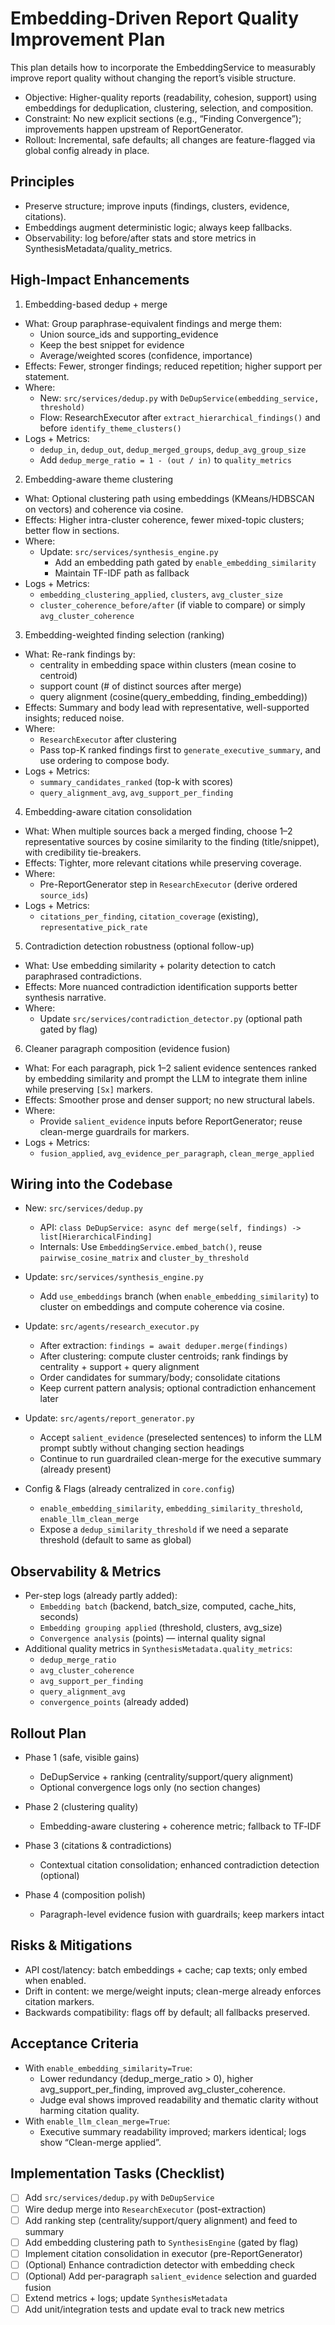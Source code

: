 # Embedding-Driven Report Quality Improvement Plan

This plan details how to incorporate the EmbeddingService to measurably improve report quality without changing the report’s visible structure.

- Objective: Higher-quality reports (readability, cohesion, support) using embeddings for deduplication, clustering, selection, and composition.
- Constraint: No new explicit sections (e.g., “Finding Convergence”); improvements happen upstream of ReportGenerator.
- Rollout: Incremental, safe defaults; all changes are feature-flagged via global config already in place.

## Principles

- Preserve structure; improve inputs (findings, clusters, evidence, citations).
- Embeddings augment deterministic logic; always keep fallbacks.
- Observability: log before/after stats and store metrics in SynthesisMetadata/quality_metrics.

## High-Impact Enhancements

1) Embedding-based dedup + merge
- What: Group paraphrase-equivalent findings and merge them:
  - Union source_ids and supporting_evidence
  - Keep the best snippet for evidence
  - Average/weighted scores (confidence, importance)
- Effects: Fewer, stronger findings; reduced repetition; higher support per statement.
- Where:
  - New: `src/services/dedup.py` with `DeDupService(embedding_service, threshold)`
  - Flow: ResearchExecutor after `extract_hierarchical_findings()` and before `identify_theme_clusters()`
- Logs + Metrics:
  - `dedup_in`, `dedup_out`, `dedup_merged_groups`, `dedup_avg_group_size`
  - Add `dedup_merge_ratio = 1 - (out / in)` to `quality_metrics`

2) Embedding-aware theme clustering
- What: Optional clustering path using embeddings (KMeans/HDBSCAN on vectors) and coherence via cosine.
- Effects: Higher intra-cluster coherence, fewer mixed-topic clusters; better flow in sections.
- Where:
  - Update: `src/services/synthesis_engine.py`
    - Add an embedding path gated by `enable_embedding_similarity`
    - Maintain TF-IDF path as fallback
- Logs + Metrics:
  - `embedding_clustering_applied`, `clusters`, `avg_cluster_size`
  - `cluster_coherence_before/after` (if viable to compare) or simply `avg_cluster_coherence`

3) Embedding-weighted finding selection (ranking)
- What: Re-rank findings by:
  - centrality in embedding space within clusters (mean cosine to centroid)
  - support count (# of distinct sources after merge)
  - query alignment (cosine(query_embedding, finding_embedding))
- Effects: Summary and body lead with representative, well-supported insights; reduced noise.
- Where:
  - `ResearchExecutor` after clustering
  - Pass top-K ranked findings first to `generate_executive_summary`, and use ordering to compose body.
- Logs + Metrics:
  - `summary_candidates_ranked` (top-k with scores)
  - `query_alignment_avg`, `avg_support_per_finding`

4) Embedding-aware citation consolidation
- What: When multiple sources back a merged finding, choose 1–2 representative sources by cosine similarity to the finding (title/snippet), with credibility tie-breakers.
- Effects: Tighter, more relevant citations while preserving coverage.
- Where:
  - Pre-ReportGenerator step in `ResearchExecutor` (derive ordered `source_ids`)
- Logs + Metrics:
  - `citations_per_finding`, `citation_coverage` (existing), `representative_pick_rate`

5) Contradiction detection robustness (optional follow-up)
- What: Use embedding similarity + polarity detection to catch paraphrased contradictions.
- Effects: More nuanced contradiction identification supports better synthesis narrative.
- Where:
  - Update `src/services/contradiction_detector.py` (optional path gated by flag)

6) Cleaner paragraph composition (evidence fusion)
- What: For each paragraph, pick 1–2 salient evidence sentences ranked by embedding similarity and prompt the LLM to integrate them inline while preserving `[Sx]` markers.
- Effects: Smoother prose and denser support; no new structural labels.
- Where:
  - Provide `salient_evidence` inputs before ReportGenerator; reuse clean-merge guardrails for markers.
- Logs + Metrics:
  - `fusion_applied`, `avg_evidence_per_paragraph`, `clean_merge_applied`

## Wiring into the Codebase

- New: `src/services/dedup.py`
  - API: `class DeDupService: async def merge(self, findings) -> list[HierarchicalFinding]`
  - Internals: Use `EmbeddingService.embed_batch()`, reuse `pairwise_cosine_matrix` and `cluster_by_threshold`

- Update: `src/services/synthesis_engine.py`
  - Add `use_embeddings` branch (when `enable_embedding_similarity`) to cluster on embeddings and compute coherence via cosine.

- Update: `src/agents/research_executor.py`
  - After extraction: `findings = await deduper.merge(findings)`
  - After clustering: compute cluster centroids; rank findings by centrality + support + query alignment
  - Order candidates for summary/body; consolidate citations
  - Keep current pattern analysis; optional contradiction enhancement later

- Update: `src/agents/report_generator.py`
  - Accept `salient_evidence` (preselected sentences) to inform the LLM prompt subtly without changing section headings
  - Continue to run guardrailed clean-merge for the executive summary (already present)

- Config & Flags (already centralized in `core.config`)
  - `enable_embedding_similarity`, `embedding_similarity_threshold`, `enable_llm_clean_merge`
  - Expose a `dedup_similarity_threshold` if we need a separate threshold (default to same as global)

## Observability & Metrics

- Per-step logs (already partly added):
  - `Embedding batch` (backend, batch_size, computed, cache_hits, seconds)
  - `Embedding grouping applied` (threshold, clusters, avg_size)
  - `Convergence analysis` (points) — internal quality signal
- Additional quality metrics in `SynthesisMetadata.quality_metrics`:
  - `dedup_merge_ratio`
  - `avg_cluster_coherence`
  - `avg_support_per_finding`
  - `query_alignment_avg`
  - `convergence_points` (already added)

## Rollout Plan

- Phase 1 (safe, visible gains)
  - DeDupService + ranking (centrality/support/query alignment)
  - Optional convergence logs only (no section changes)

- Phase 2 (clustering quality)
  - Embedding-aware clustering + coherence metric; fallback to TF‑IDF

- Phase 3 (citations & contradictions)
  - Contextual citation consolidation; enhanced contradiction detection (optional)

- Phase 4 (composition polish)
  - Paragraph-level evidence fusion with guardrails; keep markers intact

## Risks & Mitigations

- API cost/latency: batch embeddings + cache; cap texts; only embed when enabled.
- Drift in content: we merge/weight inputs; clean-merge already enforces citation markers.
- Backwards compatibility: flags off by default; all fallbacks preserved.

## Acceptance Criteria

- With `enable_embedding_similarity=True`:
  - Lower redundancy (dedup_merge_ratio > 0), higher avg_support_per_finding, improved avg_cluster_coherence.
  - Judge eval shows improved readability and thematic clarity without harming citation quality.
- With `enable_llm_clean_merge=True`:
  - Executive summary readability improved; markers identical; logs show “Clean-merge applied”.

## Implementation Tasks (Checklist)

- [ ] Add `src/services/dedup.py` with `DeDupService`
- [ ] Wire dedup merge into `ResearchExecutor` (post-extraction)
- [ ] Add ranking step (centrality/support/query alignment) and feed to summary
- [ ] Add embedding clustering path to `SynthesisEngine` (gated by flag)
- [ ] Implement citation consolidation in executor (pre-ReportGenerator)
- [ ] (Optional) Enhance contradiction detector with embedding check
- [ ] (Optional) Add per-paragraph `salient_evidence` selection and guarded fusion
- [ ] Extend metrics + logs; update `SynthesisMetadata`
- [ ] Add unit/integration tests and update eval to track new metrics
